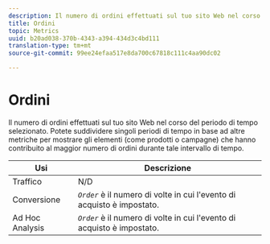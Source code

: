 ```yaml
---
description: Il numero di ordini effettuati sul tuo sito Web nel corso del periodo di tempo selezionato. Potete suddividere singoli periodi di tempo in base ad altre metriche per mostrare gli elementi (come prodotti o campagne) che hanno contribuito al maggior numero di ordini durante tale intervallo di tempo.
title: Ordini
topic: Metrics
uuid: b20ad038-370b-4343-a394-434d3c4bd111
translation-type: tm+mt
source-git-commit: 99ee24efaa517e8da700c67818c111c4aa90dc02

---
```



# Ordini

Il numero di ordini effettuati sul tuo sito Web nel corso del periodo di tempo selezionato. Potete suddividere singoli periodi di tempo in base ad altre metriche per mostrare gli elementi (come prodotti o campagne) che hanno contribuito al maggior numero di ordini durante tale intervallo di tempo.

| Usi | Descrizione |
|---|---|
| Traffico | N/D |
| Conversione | *`Order`* è il numero di volte in cui l'evento di acquisto è impostato. |
| Ad Hoc Analysis | *`Order`* è il numero di volte in cui l'evento di acquisto è impostato. |


